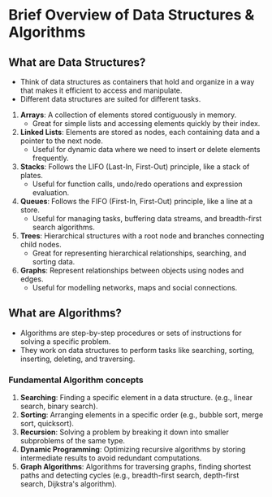 # Brief Overview of Data Structures & Algorithms



## What are Data Structures?

- Think of data structures as containers that hold and organize in a way that makes it efficient to access and manipulate.
- Different data structures are suited for different tasks.

1. **Arrays**: A collection of elements stored contiguously in memory. 
   - Great for simple lists and accessing elements quickly by their index.
2. **Linked Lists**: Elements are stored as nodes, each containing data and a pointer to the next node. 
   - Useful for dynamic data where we need to insert or delete elements frequently.
3. **Stacks**: Follows the LIFO (Last-In, First-Out) principle, like a stack of plates. 
   - Useful for function calls, undo/redo operations and expression evaluation.
4. **Queues**: Follows the FIFO (First-In, First-Out) principle, like a line at a store.
   - Useful for managing tasks, buffering data streams, and breadth-first search algorithms.
5. **Trees**: Hierarchical structures with a root node and branches connecting child nodes. 
   - Great for representing hierarchical relationships, searching, and sorting data.
6. **Graphs**: Represent relationships between objects using nodes and edges. 
   - Useful for modelling networks, maps and social connections.

## What are Algorithms?

- Algorithms are step-by-step procedures or sets of instructions for solving a specific problem. 
- They work on data structures to perform tasks like searching, sorting, inserting, deleting, and traversing.

### Fundamental Algorithm concepts

1. **Searching**: Finding a specific element in a data structure. (e.g., linear search, binary search).
2. **Sorting**: Arranging elements in a specific order (e.g., bubble sort, merge sort, quicksort).
3. **Recursion**: Solving a problem by breaking it down into smaller subproblems of the same type.
4. **Dynamic Programming**: Optimizing recursive algorithms by storing intermediate results to avoid redundant computations.
5. **Graph Algorithms**: Algorithms for traversing graphs, finding shortest paths and detecting cycles (e.g., breadth-first search, depth-first search, Dijkstra's algorithm).